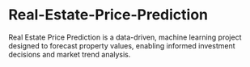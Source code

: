 # Real-Estate-Price-Prediction
Real Estate Price Prediction  is a data-driven, machine learning project designed to forecast property values, enabling informed investment decisions and market trend analysis.
